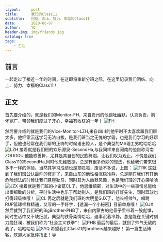 ```yaml
---
layout:     post
title:      我们的Class11
subtitle:   团结、向上、努力、幸福的Class11
date:       2020-06-07
author:     YQ
header-img: img/friends.jpg
catalog: true
tags:
    - 生活
---
```

## 前言
一起走过了接近一年的时间，在这即将重新分班之际，在这里记录我们团结、向上、努力、幸福的Class11！
## 正文
首先要介绍的，就是我们的Monitor-FH，来自贵州的他谈吐幽默，认真负责，胸怀宽广，带领我们度过了开心、幸福有收获的一年！
![FH](http://a1.qpic.cn/psc?/V14aHdxj1vqscX/m*TTJoI3x9iCCJx4ECa9pOLvkD2*8wjeTF.t6a*K4uzBSpBMbiOHoVENR27mGh5RwOzvTOJjF25jzSYCRREUzw!!/b&ek=1&kp=1&pt=0&bo=lAEbAgAAAAARF6w!&tl=3&vuin=1754661862&tm=1591585200&sce=60-2-2&rf=viewer_4)

然后要介绍的就是我们的Vice-Monitor-LZH,来自四川的他平时不太喜欢跟我们聊太多，他经常沉迷学习无法自拔，是我们班当之无愧的学霸，也是我们学习的好帮手，但他也经常在我们聊的正嗨的时候语出惊人，是个典型的MS理工男哈哈哈哈
![LZH](http://m.qpic.cn/psc?/V14aHdxj1vqscX/7oGfCnAYkfhDJ7AWfNxEMNoLa*prHPM0bI0H16ZxpnkoFC8KX6c8Wid0ZX8RdnEQtQm2pX6JgWtv*OXv5g4*KnSZadiYM5A2m9eO*h4wsA0!/b&bo=HALQAgAAAAARF.w!&rf=viewer_4)
接着就是我们班的欢乐源泉-SecondHa,与我同样来自河南的他自称河南ZOUGOU,他能歌善舞，尤其是其自创的民族舞蹈，让我们叹为观止，不愧是我们Class11的SecondHa,同时他思维敏捷，总是有很多奇妙的想法，也给我们带来很多不一样的体验，当然其学习成绩也是顶呱呱，废话不多说，上图：
![TRK](http://m.qpic.cn/psc?/V14aHdxj1vqscX/7oGfCnAYkfhDJ7AWfNxEMIvCYKGF*WojCm5H2CXGWxX9jUBNdqq7pOuAGf1mGHEzGgqJyviEdVQDizO2JCrC7035voKnqR5TwHP6anywjts!/b&bo=OASABwAAAAARF5s!&rf=viewer_4)
这就到了我们班公认最帅的修哥了，来自山东的他性格沉稳冷静，总是能在我们有其他危险想法的时候让我们悬崖勒马，同时其为人幽默风趣，也是我们班的开心果哈哈
![JZX](http://a1.qpic.cn/psc?/V14aHdxj1vqscX/m*TTJoI3x9iCCJx4ECa9pG4edhuTjXDxf1gG2hOXowRXyXYnSAqzEnfyGdDw1fXLoxLhOQUaJcaYcUvLuWBgJw!!/b&ek=1&kp=1&pt=0&bo=OASgBQAAAAARF7k!&tl=3&vuin=1754661862&tm=1591585200&sce=60-2-2&rf=viewer_4)
接着就是我们班的小诸葛CL了，他思维缜密，对生活中的一些事情总能给出很细致的分析，平时生活中也乐于帮助别人，是我们班的好好先生，同时篮球也打得超级棒哦！
![CL](http://a1.qpic.cn/psc?/V14aHdxj1vqscX/m*TTJoI3x9iCCJx4ECa9pJrbQC9q0E4w9UzWFGbBUQEFGe2rsM6qH0a1qAETtmaFmJyAco3GJ5W7jBy5zGP.6Q!!/b&ek=1&kp=1&pt=0&bo=OASgBQAAAAARJ4k!&tl=3&vuin=1754661862&tm=1591495200&sce=60-4-3&rf=viewer_4)
再之后就是我们班的大明星GJX了，他长相帅气，唱跳RUP篮球样样精通，又写的一手好字，【透漏一个小秘密】目前单身哦！
![GJX](http://m.qpic.cn/psc?/V14aHdxj1vqscX/7oGfCnAYkfhDJ7AWfNxEMJ.vUGCZvG3Lo2qPUrTJHbT4RjisAnXvwGonz8GN6I86zX8s*VLFjS9f4SwCxTog*pcJ4eNygNSIG7O*l2pPXJo!/b&bo=IAMgAwAAAAARFyA!&rf=viewer_4)
然后就到了我们班的BigBrother-PHB了，来自内蒙古的他骨子里带着一股彪悍，同时生活中又不缺细腻，典型的铁骨柔情哈哈，遇事沉着冷静，总是能在关键时刻力挽狂澜，被我们称为“社会主义铁拳”！
![PHB](http://m.qpic.cn/psc?/V14aHdxj1vqscX/7oGfCnAYkfhDJ7AWfNxEMCMvVnUpg6QmyR5GV6k8H9HS6ShCsZNsYcuRwHNbyfKfJBK4aWfKu4Ijw4siNgXbNx.0KupG2cX7QDEGXf3HCAE!/b&bo=wAMABQAAAAARJ9Y!&rf=viewer_4)
最后的最后，就到了帅气无敌的我了，哈哈哈哈
![SYQ](http://m.qpic.cn/psc?/V14aHdxj1vqscX/7oGfCnAYkfhDJ7AWfNxEMJaQI92Ezjkvih0MfVhKW9sBuKb.XLLn8iEPo0lzU0IWMy2wqv9iZ0dJZ8SUUn60RaKtrzpa0x4B.WuUf6jcEe8!/b&bo=OASABwAAAAARN7s!&rf=viewer_4)
希望我们Class11的brothers越来越好！
第一篇生活博客，欢迎大家批评指正！😀
